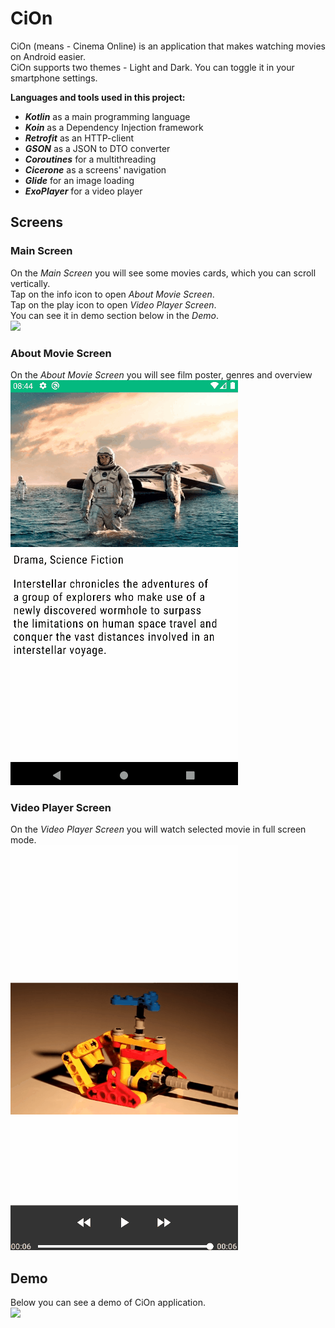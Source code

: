 # CiOn
CiOn (means - Cinema Online) is an application that makes watching movies on Android easier. <br>
CiOn supports two themes - Light and Dark. You can toggle it in your smartphone settings. <br>

**Languages and tools used in this project:**
* _**Kotlin**_ as a main programming language
* _**Koin**_ as a Dependency Injection framework
* _**Retrofit**_ as an HTTP-client
* _**GSON**_ as a JSON to DTO converter
* _**Coroutines**_ for a multithreading
* _**Cicerone**_ as a screens' navigation
* _**Glide**_ for an image loading
* _**ExoPlayer**_ for a video player

## Screens
### Main Screen
On the _Main Screen_ you will see some movies cards, which you can scroll vertically.<br>
Tap on the info icon to open _About Movie Screen_. <br>
Tap on the play icon to open _Video Player Screen_. <br>
You can see it in demo section below in the _Demo_. <br>
![](readmeFiles/cion_mainscreen.gif)

### About Movie Screen
On the _About Movie Screen_ you will see film poster, genres and overview <br>
![](readmeFiles/cion_about_screen.gif)

### Video Player Screen
On the _Video Player Screen_ you will watch selected movie in full screen mode. <br>
![](readmeFiles/cion_player_screen.gif)

## Demo
Below you can see a demo of CiOn application. <br>
![](readmeFiles/cion_demo.gif)
